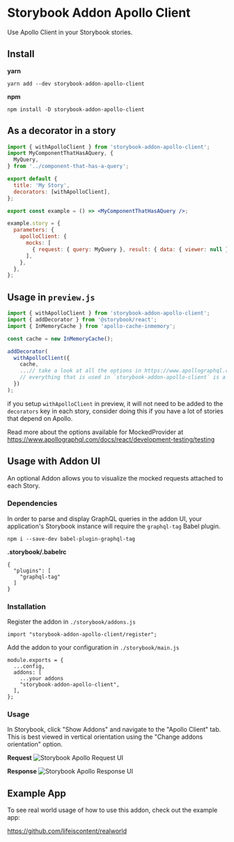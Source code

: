 # Storybook Addon Apollo Client

Use Apollo Client in your Storybook stories.

## Install

**yarn**
```
yarn add --dev storybook-addon-apollo-client
```

**npm**

```
npm install -D storybook-addon-apollo-client
```

## As a decorator in a story

```jsx
import { withApolloClient } from 'storybook-addon-apollo-client';
import MyComponentThatHasAQuery, {
  MyQuery,
} from '../component-that-has-a-query';

export default {
  title: 'My Story',
  decorators: [withApolloClient],
};

export const example = () => <MyComponentThatHasAQuery />;

example.story = {
  parameters: {
    apolloClient: {
      mocks: [
        { request: { query: MyQuery }, result: { data: { viewer: null } } },
      ],
    },
  },
};
```

## Usage in `preview.js`

```js
import { withApolloClient } from 'storybook-addon-apollo-client';
import { addDecorator } from '@storybook/react';
import { InMemoryCache } from 'apollo-cache-inmemory';

const cache = new InMemoryCache();

addDecorator(
  withApolloClient({
    cache,
    ...// take a look at all the options in https://www.apollographql.com/docs/react/development-testing/testing
    // everything that is used in `storybook-addon-apollo-client` is a 1 to 1 mapping of MockedProvider
  })
);
```

if you setup `withApolloClient` in preview, it will not need to be added to the `decorators` key in each story, consider doing this if you have a lot of stories that depend on Apollo.

Read more about the options available for MockedProvider at https://www.apollographql.com/docs/react/development-testing/testing

## Usage with Addon UI

An optional Addon allows you to visualize the mocked requests attached to each Story.

### Dependencies
In order to parse and display GraphQL queries in the addon UI, your application's Storybook instance will require the `graphql-tag` Babel plugin.
```
npm i --save-dev babel-plugin-graphql-tag
```
**.storybook/.babelrc**
```
{
  "plugins": [
    "graphql-tag"
  ]
}
```

### Installation
Register the addon in `./storybook/addons.js`
```
import "storybook-addon-apollo-client/register";
```

Add the addon to your configuration in `./storybook/main.js`
```
module.exports = {
  ...config,
  addons: [
    ...your addons
    "storybook-addon-apollo-client",
  ],
};
```

### Usage
In Storybook, click "Show Addons" and navigate to the "Apollo Client" tab.
This is best viewed in vertical orientation using the "Change addons orientation" option.

**Request**
![Storybook Apollo Request UI](https://user-images.githubusercontent.com/428636/100296292-c9d97a80-2f59-11eb-980b-2950b3875c8e.png)

**Response**
![Storybook Apollo Response UI](https://user-images.githubusercontent.com/428636/93371320-29abfa80-f820-11ea-8966-a329bcdce34e.png)

## Example App

To see real world usage of how to use this addon, check out the example app:

https://github.com/lifeiscontent/realworld
